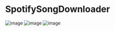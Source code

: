 # SpotifySongDownloader
![image](https://user-images.githubusercontent.com/63502859/181786212-7db8eeac-dfea-4905-b31b-5b41104a1c71.png)
![image](https://user-images.githubusercontent.com/63502859/181786928-a0574b54-557a-4a65-95ba-5f9aa01a296b.png)
![image](https://user-images.githubusercontent.com/63502859/181787357-ab1a1ffe-ac49-4db5-9223-ca5584120260.png)
